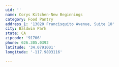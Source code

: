 ```yaml
---
uid: ''
name: Corys Kitchen-New Beginnings
category: Food Pantry
address_1: '13020 Francisquito Avenue, Suite 10'
city: Baldwin Park
state: CA
zipcode: '91706'
phone: 626.305.0392
latitude: '34.0791001'
longitude: '-117.9893116'

---
```

